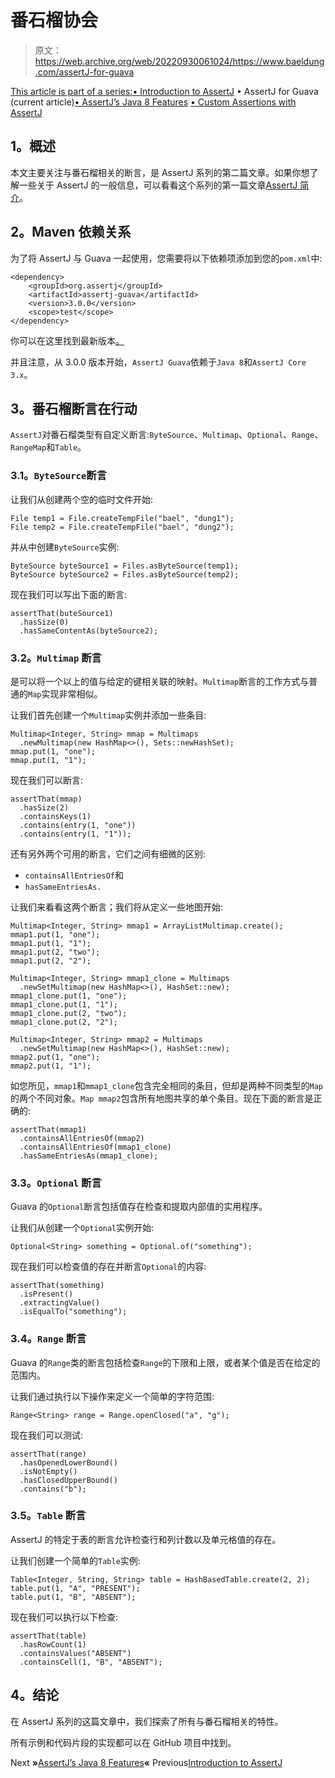 # 番石榴协会

> 原文：<https://web.archive.org/web/20220930061024/https://www.baeldung.com/assertJ-for-guava>

[This article is part of a series:](javascript:void(0);)[• Introduction to AssertJ](/web/20220117213330/https://www.baeldung.com/introduction-to-assertj)
• AssertJ for Guava (current article)[• AssertJ’s Java 8 Features](/web/20220117213330/https://www.baeldung.com/assertJ-java-8-features)
[• Custom Assertions with AssertJ](/web/20220117213330/https://www.baeldung.com/assertj-custom-assertion)

## 1。概述

本文主要关注与番石榴相关的断言，是 AssertJ 系列的第二篇文章。如果你想了解一些关于 AssertJ 的一般信息，可以看看这个系列的第一篇文章[AssertJ 简介](/web/20220117213330/https://www.baeldung.com/introduction-to-assertj)。

## 2。Maven 依赖关系

为了将 AssertJ 与 Guava 一起使用，您需要将以下依赖项添加到您的`pom.xml`中:

```
<dependency>
    <groupId>org.assertj</groupId>
    <artifactId>assertj-guava</artifactId>
    <version>3.0.0</version>
    <scope>test</scope>
</dependency>
```

你可以在这里找到最新版本[。](https://web.archive.org/web/20220117213330/https://search.maven.org/classic/#search%7Cga%7C1%7Ca%3A%22assertj-guava%22)

并且注意，从 3.0.0 版本开始，`AssertJ Guava`依赖于`Java 8`和`AssertJ Core 3.x`。

## 3。番石榴断言在行动

`AssertJ`对番石榴类型有自定义断言:`ByteSource`、`Multimap`、`Optional`、`Range`、`RangeMap`和`Table`。

### 3.1。`ByteSource`断言

让我们从创建两个空的临时文件开始:

```
File temp1 = File.createTempFile("bael", "dung1");
File temp2 = File.createTempFile("bael", "dung2");
```

并从中创建`ByteSource`实例:

```
ByteSource byteSource1 = Files.asByteSource(temp1);
ByteSource byteSource2 = Files.asByteSource(temp2);
```

现在我们可以写出下面的断言:

```
assertThat(buteSource1)
  .hasSize(0)
  .hasSameContentAs(byteSource2); 
```

### 3.2。`Multimap` 断言

是可以将一个以上的值与给定的键相关联的映射。`Multimap`断言的工作方式与普通的`Map`实现非常相似。

让我们首先创建一个`Multimap`实例并添加一些条目:

```
Multimap<Integer, String> mmap = Multimaps
  .newMultimap(new HashMap<>(), Sets::newHashSet);
mmap.put(1, "one");
mmap.put(1, "1");
```

现在我们可以断言:

```
assertThat(mmap)
  .hasSize(2)
  .containsKeys(1)
  .contains(entry(1, "one"))
  .contains(entry(1, "1"));
```

还有另外两个可用的断言，它们之间有细微的区别:

*   `containsAllEntriesOf`和
*   `hasSameEntriesAs.`

让我们来看看这两个断言；我们将从定义一些地图开始:

```
Multimap<Integer, String> mmap1 = ArrayListMultimap.create();
mmap1.put(1, "one");
mmap1.put(1, "1");
mmap1.put(2, "two");
mmap1.put(2, "2");

Multimap<Integer, String> mmap1_clone = Multimaps
  .newSetMultimap(new HashMap<>(), HashSet::new);
mmap1_clone.put(1, "one");
mmap1_clone.put(1, "1");
mmap1_clone.put(2, "two");
mmap1_clone.put(2, "2");

Multimap<Integer, String> mmap2 = Multimaps
  .newSetMultimap(new HashMap<>(), HashSet::new);
mmap2.put(1, "one");
mmap2.put(1, "1");
```

如您所见，`mmap1`和`mmap1_clone`包含完全相同的条目，但却是两种不同类型的`Map`的两个不同对象。`Map mmap2`包含所有地图共享的单个条目。现在下面的断言是正确的:

```
assertThat(mmap1)
  .containsAllEntriesOf(mmap2)
  .containsAllEntriesOf(mmap1_clone)
  .hasSameEntriesAs(mmap1_clone);
```

### 3.3。`Optional` 断言

Guava 的`Optional`断言包括值存在检查和提取内部值的实用程序。

让我们从创建一个`Optional`实例开始:

```
Optional<String> something = Optional.of("something");
```

现在我们可以检查值的存在并断言`Optional`的内容:

```
assertThat(something)
  .isPresent()
  .extractingValue()
  .isEqualTo("something");
```

### 3.4。`Range` 断言

Guava 的`Range`类的断言包括检查`Range`的下限和上限，或者某个值是否在给定的范围内。

让我们通过执行以下操作来定义一个简单的字符范围:

```
Range<String> range = Range.openClosed("a", "g");
```

现在我们可以测试:

```
assertThat(range)
  .hasOpenedLowerBound()
  .isNotEmpty()
  .hasClosedUpperBound()
  .contains("b");
```

### 3.5。`Table` 断言

AssertJ 的特定于表的断言允许检查行和列计数以及单元格值的存在。

让我们创建一个简单的`Table`实例:

```
Table<Integer, String, String> table = HashBasedTable.create(2, 2);
table.put(1, "A", "PRESENT");
table.put(1, "B", "ABSENT");
```

现在我们可以执行以下检查:

```
assertThat(table)
  .hasRowCount(1)
  .containsValues("ABSENT")
  .containsCell(1, "B", "ABSENT");
```

## 4。结论

在 AssertJ 系列的这篇文章中，我们探索了所有与番石榴相关的特性。

所有示例和代码片段的实现都可以在 GitHub 项目中找到。

Next **»**[AssertJ’s Java 8 Features](/web/20220117213330/https://www.baeldung.com/assertJ-java-8-features)**«** Previous[Introduction to AssertJ](/web/20220117213330/https://www.baeldung.com/introduction-to-assertj)